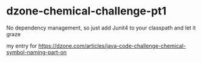 # dzone-chemical-challenge-pt1

No dependency management, so just add Junit4 to your classpath and let it graze

my entry for https://dzone.com/articles/java-code-challenge-chemical-symbol-naming-part-on
